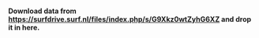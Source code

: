 #### Download data from https://surfdrive.surf.nl/files/index.php/s/G9Xkz0wtZyhG6XZ and drop it in here.